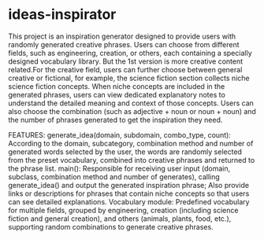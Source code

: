 # ideas-inspirator
This project is an inspiration generator designed to provide users with randomly generated creative phrases. Users can choose from different fields, such as engineering, creation, or others, each containing a specially designed vocabulary library. But the 1st version is more creative content related.For the creative field, users can further choose between general creative or fictional, for example, the science fiction section collects niche science fiction concepts. When niche concepts are included in the generated phrases, users can view dedicated explanatory notes to understand the detailed meaning and context of those concepts. Users can also choose the combination (such as adjective + noun or noun + noun) and the number of phrases generated to get the inspiration they need.

FEATURES:
generate_idea(domain, subdomain, combo_type, count):
According to the domain, subcategory, combination method and number of generated words selected by the user, the words are randomly selected from the preset vocabulary, combined into creative phrases and returned to the phrase list.
main():
Responsible for receiving user input (domain, subclass, combination method and number of generates), calling generate_idea() and output the generated inspiration phrase; Also provide links or descriptions for phrases that contain niche concepts so that users can see detailed explanations.
Vocabulary module:
Predefined vocabulary for multiple fields, grouped by engineering, creation (including science fiction and general creation), and others (animals, plants, food, etc.), supporting random combinations to generate creative phrases.

